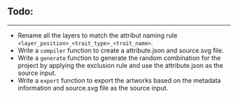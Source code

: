 ## Todo:
---
* Rename all the layers to match the attribut naming rule `<layer_position>_<trait_type>_<trait_name>`.
* Write a `compiler` function to create a attribute.json and source.svg file.
* Write a `generate` function to generate the random combination for the project by applying the exclusion rule and use the attribute.json as the source input.
* Write a `export` function to export the artworks based on the metadata information and source.svg file as the source input.